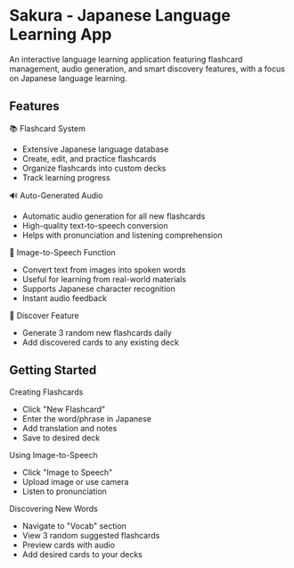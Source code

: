 
# Sakura - Japanese Language Learning App

An interactive language learning application featuring flashcard management, audio generation, and smart discovery features, with a focus on Japanese language learning.

## Features
📚 Flashcard System

- Extensive Japanese language database
- Create, edit, and practice flashcards
- Organize flashcards into custom decks
- Track learning progress

🔊 Auto-Generated Audio

- Automatic audio generation for all new flashcards
- High-quality text-to-speech conversion
- Helps with pronunciation and listening comprehension


🎯 Image-to-Speech Function

- Convert text from images into spoken words
- Useful for learning from real-world materials
- Supports Japanese character recognition
- Instant audio feedback

🎲 Discover Feature

- Generate 3 random new flashcards daily
- Add discovered cards to any existing deck

## Getting Started

Creating Flashcards

- Click "New Flashcard"
- Enter the word/phrase in Japanese
- Add translation and notes
- Save to desired deck

Using Image-to-Speech

- Click "Image to Speech"
- Upload image or use camera
- Listen to pronunciation

Discovering New Words

- Navigate to "Vocab" section
- View 3 random suggested flashcards
- Preview cards with audio
- Add desired cards to your decks
